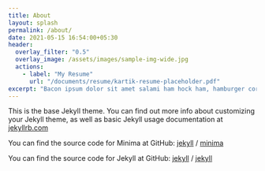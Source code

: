 ```yaml
---
title: About
layout: splash
permalink: /about/
date: 2021-05-15 16:54:00+05:30
header:
  overlay_filter: "0.5"
  overlay_image: /assets/images/sample-img-wide.jpg
  actions:
    - label: "My Resume"
      url: "/documents/resume/kartik-resume-placeholder.pdf"
excerpt: "Bacon ipsum dolor sit amet salami ham hock ham, hamburger corned beef short ribs kielbasa biltong t-bone drumstick tri-tip tail sirloin pork chop."
---
```


This is the base Jekyll theme. You can find out more info about customizing your Jekyll theme, as well as basic Jekyll usage documentation at [jekyllrb.com](https://jekyllrb.com/)

You can find the source code for Minima at GitHub:
[jekyll][jekyll-organization] /
[minima](https://github.com/jekyll/minima)

You can find the source code for Jekyll at GitHub:
[jekyll][jekyll-organization] /
[jekyll](https://github.com/jekyll/jekyll)


[jekyll-organization]: https://github.com/jekyll

